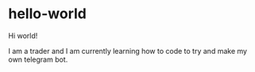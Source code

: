 # hello-world

Hi world!

I am a trader and I am currently learning how to code to try and make my own telegram bot.
